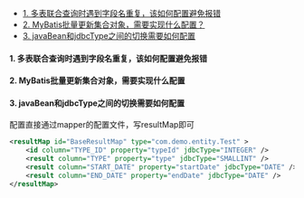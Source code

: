- [1. 多表联合查询时遇到字段名重复，该如何配置避免报错](#1-多表联合查询时遇到字段名重复该如何配置避免报错)
- [2. MyBatis批量更新集合对象，需要实现什么配置？](#2-mybatis批量更新集合对象需要实现什么配置)
- [3. javaBean和jdbcType之间的切换需要如何配置](#3-javabean和jdbctype之间的切换需要如何配置)


#### 1. 多表联合查询时遇到字段名重复，该如何配置避免报错

#### 2. MyBatis批量更新集合对象，需要实现什么配置

#### 3. javaBean和jdbcType之间的切换需要如何配置

配置直接通过mapper的配置文件，写resultMap即可

```xml
<resultMap id="BaseResultMap" type="com.demo.entity.Test" >
    <id column="TYPE_ID" property="typeId" jdbcType="INTEGER" />
    <result column="TYPE" property="type" jdbcType="SMALLINT" />
    <result column="START_DATE" property="startDate" jdbcType="DATE" />
    <result column="END_DATE" property="endDate" jdbcType="DATE" />
</resultMap>
```